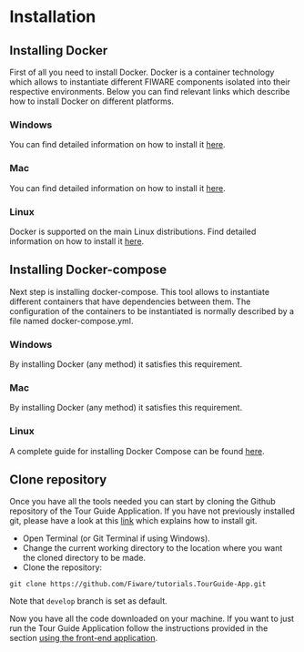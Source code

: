 # Installation

## Installing Docker

First of all you need to install Docker. Docker is a container technology which allows to instantiate different FIWARE components isolated into their respective environments. Below you can find relevant links which describe how to install Docker on different platforms.

### Windows

You can find detailed information on how to install it [here](https://docs.docker.com/engine/installation/windows/).

### Mac

You can find detailed information on how to install it [here](https://docs.docker.com/engine/installation/mac/).

### Linux

Docker is supported on the main Linux distributions. Find detailed information on how to install it [here](https://docs.docker.com/engine/installation/linux).

## Installing Docker-compose

Next step is installing docker-compose. This tool allows to instantiate different containers that have dependencies between them. The configuration of the containers to be instantiated is normally described by a file named docker-compose.yml.

### Windows

By installing Docker (any method) it satisfies this requirement.

### Mac

By installing Docker (any method) it satisfies this requirement.

### Linux

A complete guide for installing Docker Compose can be found [here](https://docs.docker.com/compose/install/).

## Clone repository

Once you have all the tools needed you can start by cloning the Github repository of the Tour Guide Application. If you have not previously installed git, please have a look at this [link](https://git-scm.com/book/en/v2/Getting-Started-Installing-Git) which explains how to install git.

- Open Terminal (or Git Terminal if using Windows).
- Change the current working directory to the location where you want the cloned directory to be made.
- Clone the repository:
```
git clone https://github.com/Fiware/tutorials.TourGuide-App.git
```
Note that `develop` branch is set as default.

Now you have all the code downloaded on your machine. If you want to just run the Tour Guide Application follow the instructions provided in the section [using the front-end application](#using-the-front-end-application).
